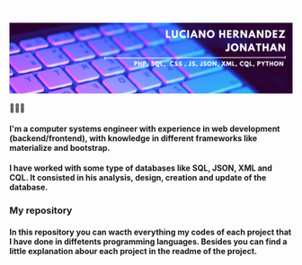 <span style="color:white" font-size:4em>¡WELCOME TO MY REPOSITORY!</span>

[![Banner web](./banner.png)](https://jonathanluher.github.io/)

👨🏻‍💻 &nbsp; <span style="color:white">**About Me**</span>
#### I'm a computer systems engineer with experience in web development (backend/frontend),  with knowledge in different frameworks like materialize and bootstrap.
#### I have worked with some type of databases like SQL, JSON, XML and CQL. It consisted in his analysis, design, creation and update of the database.

### My repository
#### In this repository you can wacth everything my codes of each project that I have done in diffetents programming languages. Besides you can find a little explanation abour each project in the readme of the project.